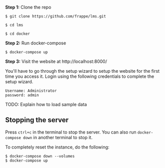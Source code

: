 **Step 1:** Clone the repo

```
$ git clone https://github.com/frappe/lms.git

$ cd lms

$ cd docker
```

**Step 2:** Run docker-compose

```
$ docker-compose up
```

**Step 3:** Visit the website at http://localhost:8000/

You'll have to go through the setup wizard to setup the website for the first time you access it. Login using the following credentials to complete the setup wizard.

```
Username: Administrator
password: admin
```

TODO: Explain how to load sample data

## Stopping the server

Press `ctrl+c` in the terminal to stop the server. You can also run `docker-compose down` in another terminal to stop it.

To completely reset the instance, do the following:

```
$ docker-compose down --volumes
$ docker-compose up
```
